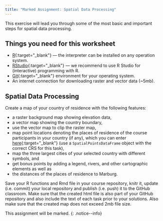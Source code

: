 ```yaml
---
title: "Marked Assignment: Spatial Data Processing"
---
```


This exercise will lead you through some of the most basic and important steps for spatial data processing.


## Things you need for this worksheet
  * [R](https://cran.r-project.org/){:target="_blank"} — the interpreter can be installed on any operation system.
  * [RStudio](https://www.rstudio.com/){:target="_blank"} — we recommend to use R Studio for (interactive) programming with R.
  * [Git](https://git-scm.com/downloads){:target="_blank"} environment for your operating system.
  * An internet connection for downloading raster and vector data (~5mb).



## Spatial Data Processing

Create a map of your country of residence with the following features:

- a raster background map showing elevation data,
- a vector map showing the country boundary,
- use the vector map to clip the raster map,
- map point locations denoting the places of residence of the course participants in your country (if any), which you can enter [here](https://hessenbox.uni-marburg.de/open/MlNubnZ2QTN2OEx1ZWs2S2VqYnVh/data/participant_locations.xlsx){:target="_blank"}
(use a `SpatialPointsDataFrame` object with the correct CRS for this task),
- map the three largest cities of your selected country with different symbols, and
- get bonus points by adding a legend, rivers, and other cartographic elements as well as
- the distances of the places of residence to Marburg.




Save your R functions and Rmd file in your course repository, knitr it, update (i.e. commit) your local repository and publish (i.e. push) it to the GitHub classroom. 
Make sure that the created html file is also part of your GitHub repository and also include the text of each task prior to your solutions.
Also make sure that the created map does not exceed 2mb file size.

This assignment will be marked.
{: .notice--info}



